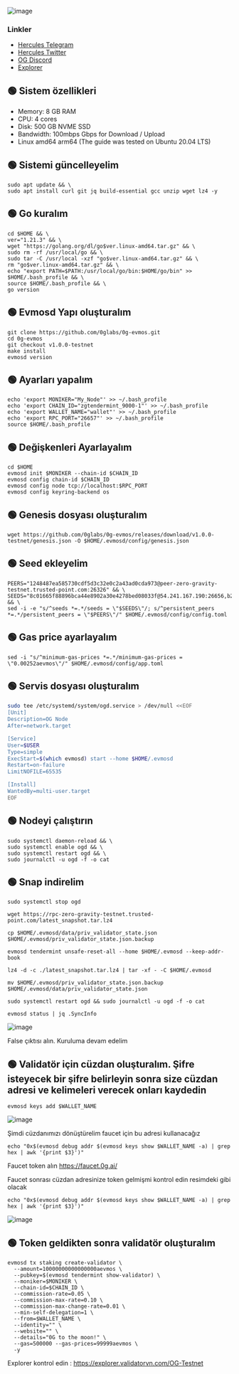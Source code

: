 ![image](https://github.com/HerculesNode/0G-Testnet/assets/101635385/4b44e27c-d4aa-479f-8f01-42f92edfb36c)



### Linkler
 * [Hercules Telegram](https://t.me/HerculesNode)
 * [Hercules Twitter](https://twitter.com/Herculesnode)
 * [OG Discord](https://discord.gg/0glabs)
 * [Explorer](https://explorer.validatorvn.com/OG-Testnet)


## 🟢 Sistem özellikleri
- Memory: 8 GB RAM
- CPU: 4 cores
- Disk: 500 GB NVME SSD
- Bandwidth: 100mbps Gbps for Download / Upload
- Linux amd64 arm64 (The guide was tested on Ubuntu 20.04 LTS)


## 🟢 Sistemi güncelleyelim
```shell
sudo apt update && \
sudo apt install curl git jq build-essential gcc unzip wget lz4 -y
```

## 🟢 Go kuralım
```shell
cd $HOME && \
ver="1.21.3" && \
wget "https://golang.org/dl/go$ver.linux-amd64.tar.gz" && \
sudo rm -rf /usr/local/go && \
sudo tar -C /usr/local -xzf "go$ver.linux-amd64.tar.gz" && \
rm "go$ver.linux-amd64.tar.gz" && \
echo "export PATH=$PATH:/usr/local/go/bin:$HOME/go/bin" >> $HOME/.bash_profile && \
source $HOME/.bash_profile && \
go version
```

## 🟢 Evmosd Yapı oluşturalım
```shell
git clone https://github.com/0glabs/0g-evmos.git
cd 0g-evmos
git checkout v1.0.0-testnet
make install
evmosd version
```

## 🟢 Ayarları yapalım
```shell
echo 'export MONIKER="My_Node"' >> ~/.bash_profile
echo 'export CHAIN_ID="zgtendermint_9000-1"' >> ~/.bash_profile
echo 'export WALLET_NAME="wallet"' >> ~/.bash_profile
echo 'export RPC_PORT="26657"' >> ~/.bash_profile
source $HOME/.bash_profile
```

## 🟢 Değişkenleri Ayarlayalım
```shell
cd $HOME
evmosd init $MONIKER --chain-id $CHAIN_ID
evmosd config chain-id $CHAIN_ID
evmosd config node tcp://localhost:$RPC_PORT
evmosd config keyring-backend os 
```

## 🟢 Genesis dosyası oluşturalım
```shell
wget https://github.com/0glabs/0g-evmos/releases/download/v1.0.0-testnet/genesis.json -O $HOME/.evmosd/config/genesis.json
```
## 🟢 Seed ekleyelim
```shell
PEERS="1248487ea585730cdf5d3c32e0c2a43ad0cda973@peer-zero-gravity-testnet.trusted-point.com:26326" && \
SEEDS="8c01665f88896bca44e8902a30e4278bed08033f@54.241.167.190:26656,b288e8b37f4b0dbd9a03e8ce926cd9c801aacf27@54.176.175.48:26656,8e20e8e88d504e67c7a3a58c2ea31d965aa2a890@54.193.250.204:26656,e50ac888b35175bfd4f999697bdeb5b7b52bfc06@54.215.187.94:26656" && \
sed -i -e "s/^seeds *=.*/seeds = \"$SEEDS\"/; s/^persistent_peers *=.*/persistent_peers = \"$PEERS\"/" $HOME/.evmosd/config/config.toml
```

## 🟢 Gas price ayarlayalım
```shell
sed -i "s/^minimum-gas-prices *=.*/minimum-gas-prices = \"0.00252aevmos\"/" $HOME/.evmosd/config/app.toml
```

## 🟢 Servis dosyası oluşturalım
```bash
sudo tee /etc/systemd/system/ogd.service > /dev/null <<EOF
[Unit]
Description=OG Node
After=network.target

[Service]
User=$USER
Type=simple
ExecStart=$(which evmosd) start --home $HOME/.evmosd
Restart=on-failure
LimitNOFILE=65535

[Install]
WantedBy=multi-user.target
EOF
```

## 🟢 Nodeyi çalıştırın
```shell
sudo systemctl daemon-reload && \
sudo systemctl enable ogd && \
sudo systemctl restart ogd && \
sudo journalctl -u ogd -f -o cat
```


## 🟢 Snap indirelim

```shell
sudo systemctl stop ogd
```

```shell
wget https://rpc-zero-gravity-testnet.trusted-point.com/latest_snapshot.tar.lz4
```

```shell
cp $HOME/.evmosd/data/priv_validator_state.json $HOME/.evmosd/priv_validator_state.json.backup
```

```shell
evmosd tendermint unsafe-reset-all --home $HOME/.evmosd --keep-addr-book
```

```shell
lz4 -d -c ./latest_snapshot.tar.lz4 | tar -xf - -C $HOME/.evmosd
```

```shell
mv $HOME/.evmosd/priv_validator_state.json.backup $HOME/.evmosd/data/priv_validator_state.json
```

```shell
sudo systemctl restart ogd && sudo journalctl -u ogd -f -o cat
```

```shell
evmosd status | jq .SyncInfo
```
![image](https://github.com/HerculesNode/0G-Testnet/assets/101635385/bf3d7b46-b90d-4ce5-8b5e-06074cddb3c2)

False çıktısı alın. Kuruluma devam edelim



## 🟢 Validatör için cüzdan oluşturalım. Şifre isteyecek bir şifre belirleyin sonra size cüzdan adresi ve kelimeleri verecek onları kaydedin

```shell
evmosd keys add $WALLET_NAME
```

![image](https://github.com/HerculesNode/0G-Testnet/assets/101635385/4577b34a-42c8-4426-be8f-dc73feb60535)


Şimdi cüzdanımızı dönüştürelim faucet için bu adresi kullanacağız
```shell
echo "0x$(evmosd debug addr $(evmosd keys show $WALLET_NAME -a) | grep hex | awk '{print $3}')"
```


Faucet token alın https://faucet.0g.ai/


Faucet sonrası cüzdan adresinize token gelmişmi kontrol edin resimdeki gibi olacak
```shell
echo "0x$(evmosd debug addr $(evmosd keys show $WALLET_NAME -a) | grep hex | awk '{print $3}')"
```

![image](https://github.com/HerculesNode/0G-Testnet/assets/101635385/bfbe1e02-0c02-4a39-a71c-a9d8109fcb46)




## 🟢 Token geldikten sonra validatör oluşturalım
```shell
evmosd tx staking create-validator \
  --amount=10000000000000000aevmos \
  --pubkey=$(evmosd tendermint show-validator) \
  --moniker=$MONIKER \
  --chain-id=$CHAIN_ID \
  --commission-rate=0.05 \
  --commission-max-rate=0.10 \
  --commission-max-change-rate=0.01 \
  --min-self-delegation=1 \
  --from=$WALLET_NAME \
  --identity="" \
  --website="" \
  --details="0G to the moon!" \
  --gas=500000 --gas-prices=99999aevmos \
  -y
```


Explorer kontrol edin : https://explorer.validatorvn.com/OG-Testnet


